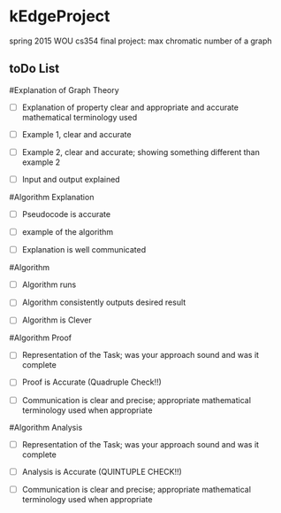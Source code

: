 # kEdgeProject
spring 2015 WOU cs354 final project: max chromatic number of a graph


##    toDo List

#Explanation of Graph Theory

- [ ] Explanation of property clear and appropriate and accurate mathematical terminology used

- [ ] Example 1, clear and accurate

- [ ] Example 2, clear and accurate; showing something different than example 2

- [ ] Input and output explained 

#Algorithm Explanation

- [ ] Pseudocode is accurate 

- [ ] example of the algorithm

- [ ] Explanation is well communicated

#Algorithm

- [ ] Algorithm runs 

- [ ] Algorithm consistently outputs desired result

- [ ] Algorithm is Clever

#Algorithm Proof

- [ ] Representation of the Task; was your approach sound and was it complete

- [ ] Proof is Accurate  (Quadruple Check!!)

- [ ] Communication is clear and precise; appropriate mathematical terminology used when appropriate

#Algorithm Analysis

- [ ] Representation of the Task; was your approach sound and was it complete

- [ ] Analysis is Accurate (QUINTUPLE CHECK!!)

- [ ] Communication is clear and precise; appropriate mathematical terminology used when appropriate
  
